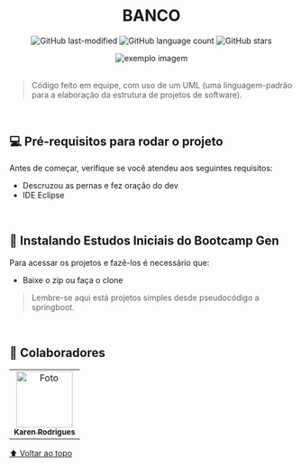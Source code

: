 <div align="center">
  
# BANCO

![GitHub last-modified](https://img.shields.io/aur/last-modified/template?label=ultima%20modificacao&style=social)
![GitHub language count](https://img.shields.io/github/languages/count/r4skaren/template-readme?&label=linguagens&style=social)
![GitHub stars](https://img.shields.io/github/stars/r4skaren/template-readme?label=estrelas&style=social)

<img src="https://i.imgur.com/cuvOOBs.png" alt="exemplo imagem">
  </div>

<br>

> Código feito em equipe, com uso de um UML (uma linguagem-padrão para a elaboração da estrutura de projetos de software).


<br>

## 💻 Pré-requisitos para rodar o projeto

Antes de começar, verifique se você atendeu aos seguintes requisitos:
<!---Adicionar, duplicar ou remover conforme necessário--->
* Descruzou as pernas e fez oração do dev 
* IDE Eclipse

<br>

## 🚀 Instalando Estudos Iniciais do Bootcamp Gen

Para acessar os projetos e fazê-los é necessário que:

* Baixe o zip ou faça o clone

> Lembre-se aqui está projetos simples desde pseudocódigo a springboot.

<br>

## 🤝 Colaboradores

<table>
  <tr>
    <td align="center">
      <a href="#">
        <img src="https://avatars.githubusercontent.com/u/86742652?v=4" width="100px;" height="100px" alt="Foto"/><br>
        <sub>
          <b>Karen Rodrigues</b>
        </sub>
      </a>
    </td>
  </tr>
</table>

[⬆ Voltar ao topo](#BANCO)<br>
